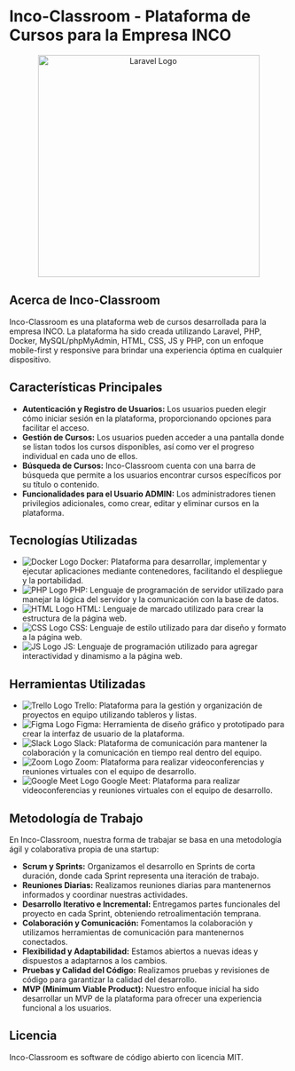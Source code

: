 # Inco-Classroom - Plataforma de Cursos para la Empresa INCO

<p align="center">
  <img src="https://raw.githubusercontent.com/laravel/art/master/logo-lockup/5%20SVG/2%20CMYK/1%20Full%20Color/laravel-logolockup-cmyk-red.svg" width="400" alt="Laravel Logo">
</p>

## Acerca de Inco-Classroom

Inco-Classroom es una plataforma web de cursos desarrollada para la empresa INCO. La plataforma ha sido creada utilizando Laravel, PHP, Docker, MySQL/phpMyAdmin, HTML, CSS, JS y PHP, con un enfoque mobile-first y responsive para brindar una experiencia óptima en cualquier dispositivo.

## Características Principales

- **Autenticación y Registro de Usuarios:** Los usuarios pueden elegir cómo iniciar sesión en la plataforma, proporcionando opciones para facilitar el acceso.
- **Gestión de Cursos:** Los usuarios pueden acceder a una pantalla donde se listan todos los cursos disponibles, así como ver el progreso individual en cada uno de ellos.
- **Búsqueda de Cursos:** Inco-Classroom cuenta con una barra de búsqueda que permite a los usuarios encontrar cursos específicos por su título o contenido.
- **Funcionalidades para el Usuario ADMIN:** Los administradores tienen privilegios adicionales, como crear, editar y eliminar cursos en la plataforma.

## Tecnologías Utilizadas

- ![Docker Logo](https://1000marcas.net/wp-content/uploads/2021/05/Docker-Logo-2.png) Docker: Plataforma para desarrollar, implementar y ejecutar aplicaciones mediante contenedores, facilitando el despliegue y la portabilidad.
- ![PHP Logo](https://chuidiang.org/images/f/f3/Logo_php.png) PHP: Lenguaje de programación de servidor utilizado para manejar la lógica del servidor y la comunicación con la base de datos.
- ![HTML Logo](https://upload.wikimedia.org/wikipedia/commons/6/61/HTML5_logo_and_wordmark.svg) HTML: Lenguaje de marcado utilizado para crear la estructura de la página web.
- ![CSS Logo](https://www.adaweb.es/wp-content/uploads/2019/09/css-logo-adaweb.png) CSS: Lenguaje de estilo utilizado para dar diseño y formato a la página web.
- ![JS Logo](https://upload.wikimedia.org/wikipedia/commons/6/6a/JavaScript-logo.png) JS: Lenguaje de programación utilizado para agregar interactividad y dinamismo a la página web.

## Herramientas Utilizadas

- ![Trello Logo](URL_LOGOTIPO_TRELLO) Trello: Plataforma para la gestión y organización de proyectos en equipo utilizando tableros y listas.
- ![Figma Logo](URL_LOGOTIPO_FIGMA) Figma: Herramienta de diseño gráfico y prototipado para crear la interfaz de usuario de la plataforma.
- ![Slack Logo](URL_LOGOTIPO_SLACK) Slack: Plataforma de comunicación para mantener la colaboración y la comunicación en tiempo real dentro del equipo.
- ![Zoom Logo](URL_LOGOTIPO_ZOOM) Zoom: Plataforma para realizar videoconferencias y reuniones virtuales con el equipo de desarrollo.
- ![Google Meet Logo](URL_LOGOTIPO_GOOGLE_MEET) Google Meet: Plataforma para realizar videoconferencias y reuniones virtuales con el equipo de desarrollo.

## Metodología de Trabajo

En Inco-Classroom, nuestra forma de trabajar se basa en una metodología ágil y colaborativa propia de una startup:

- **Scrum y Sprints:** Organizamos el desarrollo en Sprints de corta duración, donde cada Sprint representa una iteración de trabajo.
- **Reuniones Diarias:** Realizamos reuniones diarias para mantenernos informados y coordinar nuestras actividades.
- **Desarrollo Iterativo e Incremental:** Entregamos partes funcionales del proyecto en cada Sprint, obteniendo retroalimentación temprana.
- **Colaboración y Comunicación:** Fomentamos la colaboración y utilizamos herramientas de comunicación para mantenernos conectados.
- **Flexibilidad y Adaptabilidad:** Estamos abiertos a nuevas ideas y dispuestos a adaptarnos a los cambios.
- **Pruebas y Calidad del Código:** Realizamos pruebas y revisiones de código para garantizar la calidad del desarrollo.
- **MVP (Minimum Viable Product):** Nuestro enfoque inicial ha sido desarrollar un MVP de la plataforma para ofrecer una experiencia funcional a los usuarios.

## Licencia

Inco-Classroom es software de código abierto con licencia MIT.
